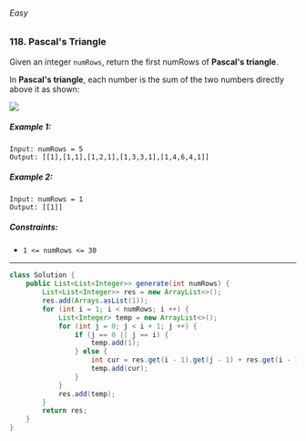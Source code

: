 ###### Easy

### 118. Pascal's Triangle

Given an integer `numRows`, return the first numRows of **Pascal's triangle**.

In **Pascal's triangle**, each number is the sum of the two numbers directly above it as shown:

![](https://upload.wikimedia.org/wikipedia/commons/0/0d/PascalTriangleAnimated2.gif)
 

##### Example 1:
```
Input: numRows = 5
Output: [[1],[1,1],[1,2,1],[1,3,3,1],[1,4,6,4,1]]
```
##### Example 2:
```
Input: numRows = 1
Output: [[1]]
``` 

##### Constraints:

- `1 <= numRows <= 30`

***

```java
class Solution {
    public List<List<Integer>> generate(int numRows) {
        List<List<Integer>> res = new ArrayList<>();
        res.add(Arrays.asList(1));
        for (int i = 1; i < numRows; i ++) {
            List<Integer> temp = new ArrayList<>();
            for (int j = 0; j < i + 1; j ++) {
                if (j == 0 || j == i) {
                    temp.add(1);
                } else {
                    int cur = res.get(i - 1).get(j - 1) + res.get(i - 1).get(j);
                    temp.add(cur);
                }
            }
            res.add(temp);
        }
        return res;
    }
}
```

